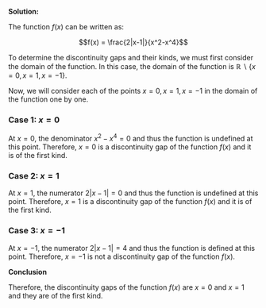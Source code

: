 

**Solution:**

The function $f(x)$ can be written as:

$$f(x) = \frac{2|x-1|}{x^2-x^4}$$

To determine the discontinuity gaps and their kinds, we must first consider the domain of the function. In this case, the domain of the function is $\mathbb{R} \backslash \{x=0, x=1, x=-1\}$.

Now, we will consider each of the points $x=0, x=1, x=-1$ in the domain of the function one by one.

### Case 1: $x=0$

At $x=0$, the denominator $x^2-x^4 = 0$ and thus the function is undefined at this point. Therefore, $x=0$ is a discontinuity gap of the function $f(x)$ and it is of the first kind.

### Case 2: $x=1$

At $x=1$, the numerator $2|x-1| = 0$ and thus the function is undefined at this point. Therefore, $x=1$ is a discontinuity gap of the function $f(x)$ and it is of the first kind.

### Case 3: $x=-1$

At $x=-1$, the numerator $2|x-1| = 4$ and thus the function is defined at this point. Therefore, $x=-1$ is not a discontinuity gap of the function $f(x)$.

**Conclusion**

Therefore, the discontinuity gaps of the function $f(x)$ are $x=0$ and $x=1$ and they are of the first kind.